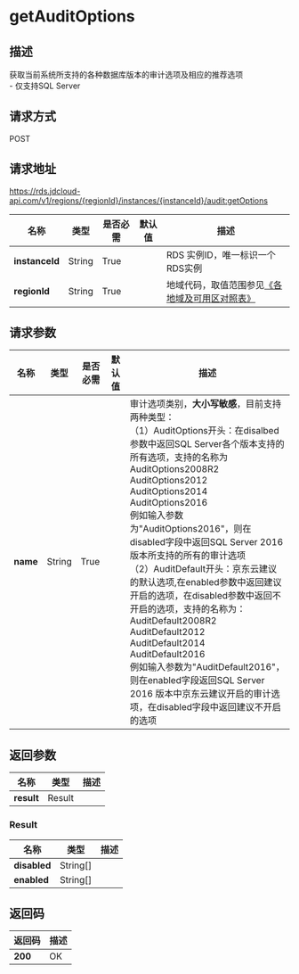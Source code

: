 # getAuditOptions


## 描述
获取当前系统所支持的各种数据库版本的审计选项及相应的推荐选项<br>- 仅支持SQL Server

## 请求方式
POST

## 请求地址
https://rds.jdcloud-api.com/v1/regions/{regionId}/instances/{instanceId}/audit:getOptions

|名称|类型|是否必需|默认值|描述|
|---|---|---|---|---|
|**instanceId**|String|True| |RDS 实例ID，唯一标识一个RDS实例|
|**regionId**|String|True| |地域代码，取值范围参见[《各地域及可用区对照表》](../Enum-Definitions/Regions-AZ.md)|

## 请求参数
|名称|类型|是否必需|默认值|描述|
|---|---|---|---|---|
|**name**|String|True| |审计选项类别，**大小写敏感**，目前支持两种类型：<br>（1）AuditOptions开头：在disalbed参数中返回SQL Server各个版本支持的所有选项，支持的名称为<br>AuditOptions2008R2<br>AuditOptions2012<br>AuditOptions2014<br>AuditOptions2016<br>例如输入参数为"AuditOptions2016"，则在disabled字段中返回SQL Server 2016 版本所支持的所有的审计选项<br>（2）AuditDefault开头：京东云建议的默认选项,在enabled参数中返回建议开启的选项，在disabled参数中返回不开启的选项，支持的名称为：<br>AuditDefault2008R2<br>AuditDefault2012<br>AuditDefault2014<br>AuditDefault2016<br>例如输入参数为"AuditDefault2016"，则在enabled字段返回SQL Server 2016 版本中京东云建议开启的审计选项，在disabled字段中返回建议不开启的选项|


## 返回参数
|名称|类型|描述|
|---|---|---|
|**result**|Result| |

### Result
|名称|类型|描述|
|---|---|---|
|**disabled**|String[]| |
|**enabled**|String[]| |

## 返回码
|返回码|描述|
|---|---|
|**200**|OK|
